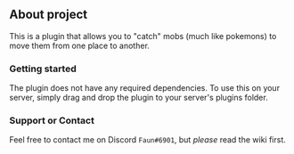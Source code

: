 ## About project

This is a plugin that allows you to "catch" mobs (much like pokemons) to move them from one place to another. 

### Getting started

The plugin does not have any required dependencies. To use this on your server, simply drag and drop the plugin to your server's plugins folder.


### Support or Contact

Feel free to contact me on Discord `Faun#6901`, but *please* read the wiki first. 
